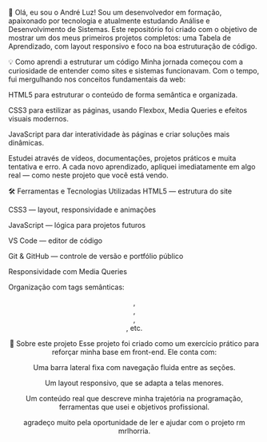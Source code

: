 👋 Olá, eu sou o André Luz!
Sou um desenvolvedor em formação, apaixonado por tecnologia e atualmente estudando Análise e Desenvolvimento de Sistemas. Este repositório foi criado com o objetivo de mostrar um dos meus primeiros projetos completos: uma Tabela de Aprendizado, com layout responsivo e foco na boa estruturação de código.

💡 Como aprendi a estruturar um código
Minha jornada começou com a curiosidade de entender como sites e sistemas funcionavam. Com o tempo, fui mergulhando nos conceitos fundamentais da web:

HTML5 para estruturar o conteúdo de forma semântica e organizada.

CSS3 para estilizar as páginas, usando Flexbox, Media Queries e efeitos visuais modernos.

JavaScript para dar interatividade às páginas e criar soluções mais dinâmicas.

Estudei através de vídeos, documentações, projetos práticos e muita tentativa e erro. A cada novo aprendizado, apliquei imediatamente em algo real — como neste projeto que você está vendo.

🛠️ Ferramentas e Tecnologias Utilizadas
HTML5 — estrutura do site

CSS3 — layout, responsividade e animações

JavaScript — lógica para projetos futuros

VS Code — editor de código

Git & GitHub — controle de versão e portfólio público

Responsividade com Media Queries

Organização com tags semânticas: <header>, <main>, <section>, <footer>, etc.

📌 Sobre este projeto
Esse projeto foi criado como um exercício prático para reforçar minha base em front-end. Ele conta com:

Uma barra lateral fixa com navegação fluida entre as seções.

Um layout responsivo, que se adapta a telas menores.

Um conteúdo real que descreve minha trajetória na programação, ferramentas que usei e objetivos profissional.

agradeço muito pela oportunidade de ler e ajudar com o projeto rm mrlhorria.
